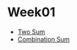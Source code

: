 # Week01 

- [Two Sum](https://leetcode.com/problems/two-sum/)
- [Combination Sum](https://leetcode.com/problems/combination-sum/)